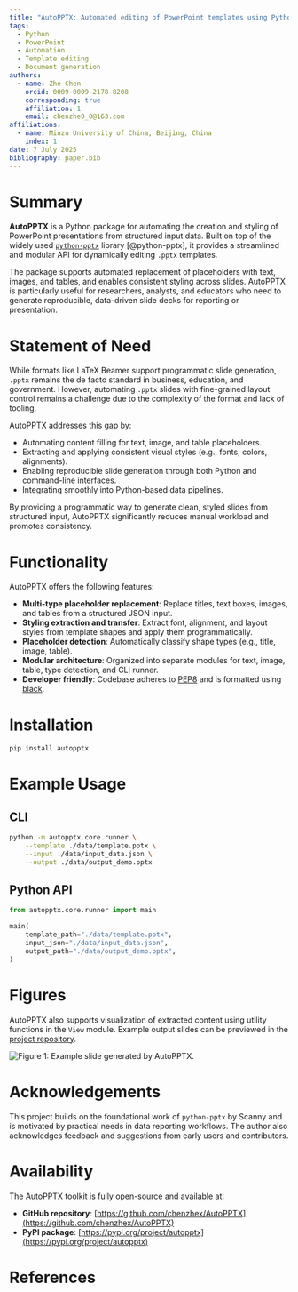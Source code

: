 ```yaml
---
title: "AutoPPTX: Automated editing of PowerPoint templates using Python"
tags:
  - Python
  - PowerPoint
  - Automation
  - Template editing
  - Document generation
authors:
  - name: Zhe Chen
    orcid: 0009-0009-2178-8208
    corresponding: true
    affiliation: 1
    email: chenzhe0_0@163.com
affiliations:
  - name: Minzu University of China, Beijing, China
    index: 1
date: 7 July 2025
bibliography: paper.bib
---
```


# Summary

**AutoPPTX** is a Python package for automating the creation and styling of PowerPoint presentations from structured input data. Built on top of the widely used [`python-pptx`](https://python-pptx.readthedocs.io/) library [@python-pptx], it provides a streamlined and modular API for dynamically editing `.pptx` templates.

The package supports automated replacement of placeholders with text, images, and tables, and enables consistent styling across slides. AutoPPTX is particularly useful for researchers, analysts, and educators who need to generate reproducible, data-driven slide decks for reporting or presentation.

# Statement of Need

While formats like LaTeX Beamer support programmatic slide generation, `.pptx` remains the de facto standard in business, education, and government. However, automating `.pptx` slides with fine-grained layout control remains a challenge due to the complexity of the format and lack of tooling.

AutoPPTX addresses this gap by:

- Automating content filling for text, image, and table placeholders.
- Extracting and applying consistent visual styles (e.g., fonts, colors, alignments).
- Enabling reproducible slide generation through both Python and command-line interfaces.
- Integrating smoothly into Python-based data pipelines.

By providing a programmatic way to generate clean, styled slides from structured input, AutoPPTX significantly reduces manual workload and promotes consistency.

# Functionality

AutoPPTX offers the following features:

- **Multi-type placeholder replacement**: Replace titles, text boxes, images, and tables from a structured JSON input.
- **Styling extraction and transfer**: Extract font, alignment, and layout styles from template shapes and apply them programmatically.
- **Placeholder detection**: Automatically classify shape types (e.g., title, image, table).
- **Modular architecture**: Organized into separate modules for text, image, table, type detection, and CLI runner.
- **Developer friendly**: Codebase adheres to [PEP8](https://peps.python.org/pep-0008/) and is formatted using [black](https://black.readthedocs.io/).

# Installation

```bash
pip install autopptx
````

# Example Usage

## CLI

```bash
python -m autopptx.core.runner \
    --template ./data/template.pptx \
    --input ./data/input_data.json \
    --output ./data/output_demo.pptx
```

## Python API

```python
from autopptx.core.runner import main

main(
    template_path="./data/template.pptx",
    input_json="./data/input_data.json",
    output_path="./data/output_demo.pptx",
)
```

# Figures

AutoPPTX also supports visualization of extracted content using utility functions in the `View` module. Example output slides can be previewed in the [project repository](https://github.com/chenzhex/AutoPPTX#readme).

![Figure 1: Example slide generated by AutoPPTX.](./assets/autopptx_demo.gif)

# Acknowledgements

This project builds on the foundational work of `python-pptx` by Scanny and is motivated by practical needs in data reporting workflows. The author also acknowledges feedback and suggestions from early users and contributors.

# Availability

The AutoPPTX toolkit is fully open-source and available at:

- **GitHub repository**: [https://github.com/chenzhex/AutoPPTX](https://github.com/chenzhex/AutoPPTX)  
- **PyPI package**: [https://pypi.org/project/autopptx](https://pypi.org/project/autopptx)

# References